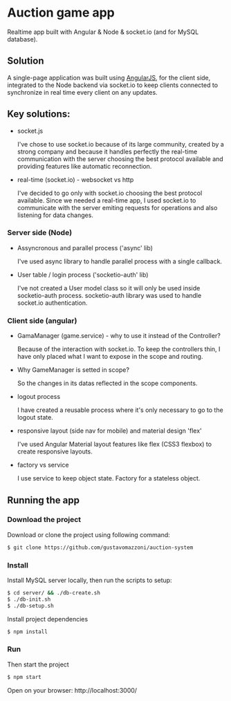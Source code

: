 # Auction game app

Realtime app built with Angular & Node & socket.io (and for MySQL database).

## Solution
A single-page application was built using [AngularJS](https://angularjs.org/), for the client side, integrated to the Node backend via socket.io to keep clients connected to synchronize in real time every client on any updates.

## Key solutions:
- socket.js

    I've chose to use socket.io because of its large community, created by a strong company and because it handles perfectly the real-time communication with the server choosing the best protocol available and providing features like automatic reconnection.

- real-time (socket.io) - websocket vs http

    I've decided to go only with socket.io choosing the best protocol available. Since we needed a real-time app, I used socket.io to communicate with the server emiting requests for operations and also listening for data changes.
    
### Server side (Node)
- Assyncronous and parallel process ('async' lib)

    I've used async library to handle parallel process with a single callback.

- User table / login process ('socketio-auth' lib)

    I've not created a User model class so it will only be used inside socketio-auth process. socketio-auth library was used to handle socket.io authentication.
    
### Client side (angular)
- GamaManager (game.service) - why to use it instead of the Controller?
    
    Because of the interaction with socket.io. To keep the controllers thin, I have only placed what I want to expose in the scope and routing.

- Why GameManager is setted in scope?
    
    So the changes in its datas reflected in the scope components.

- logout process

    I have created a reusable process where it's only necessary to go to the logout state.

- responsive layout (side nav for mobile) and material design 'flex'

    I've used Angular Material layout features like flex (CSS3 flexbox) to create responsive layouts.

- factory vs service

    I use service to keep object state. Factory for a stateless object.


## Running the app
### Download the project
Download or clone the project using following command:
```sh
$ git clone https://github.com/gustavomazzoni/auction-system
```
### Install
Install MySQL server locally, then run the scripts to setup:
```sh
$ cd server/ && ./db-create.sh
$ ./db-init.sh
$ ./db-setup.sh
```
Install project dependencies
```sh
$ npm install
```
### Run
Then start the project
```sh
$ npm start
```

Open on your browser:
http://localhost:3000/
